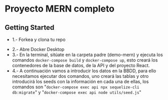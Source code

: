 # Proyecto MERN completo

## Getting Started

 * 1.- Forkea y clona tu repo
 - 2.- Abre Docker Desktop
 - 3.- En la terminal, sitúate en la carpeta padre (demo-mern) y ejecuta los comandos 
 ``` docker-compose build ``` y ``` docker-compose up ```, esto creará los contenedores de la base de datos, de la API y del proyecto React.
 - 4.- A continuación vamos a introducir los datos en la BBDD, para ello necesitamos ejecutar dos comandos, uno creará las tablas y otro introducirá los seeds con la información en cada una de ellas, los comandos son "```docker-compose exec api npx sequelize-cli db:migrate```" y "```docker-compose exec api node utils/seed.js```"